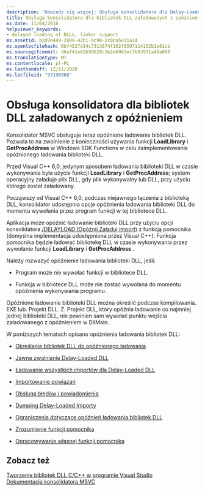 ```yaml
---
description: 'Dowiedz się więcej: Obsługa konsolidatora dla Delay-Loaded bibliotek DLL'
title: Obsługa konsolidatora dla bibliotek DLL załadowanych z opóźnieniem
ms.date: 11/04/2016
helpviewer_keywords:
- delayed loading of DLLs, linker support
ms.assetid: b2d7e449-2809-42b1-9c90-2c0ca5e31a14
ms.openlocfilehash: 6bf4527d14c7313874f162f0597114132b1a81cb
ms.sourcegitcommit: d6af41e42699628c3e2e6063ec7b03931a49a098
ms.translationtype: MT
ms.contentlocale: pl-PL
ms.lasthandoff: 12/11/2020
ms.locfileid: "97190968"
---
```

# <a name="linker-support-for-delay-loaded-dlls"></a>Obsługa konsolidatora dla bibliotek DLL załadowanych z opóźnieniem

Konsolidator MSVC obsługuje teraz opóźnione ładowanie bibliotek DLL. Pozwala to na zwolnienie z konieczności używania funkcji **LoadLibrary** i **GetProcAddress** w Windows SDK Functions w celu zaimplementowania opóźnionego ładowania biblioteki DLL.

Przed Visual C++ 6,0, jedynym sposobem ładowania biblioteki DLL w czasie wykonywania była użycie funkcji **LoadLibrary** i **GetProcAddress**; system operacyjny załaduje plik DLL, gdy plik wykonywalny lub DLL, przy użyciu którego został załadowany.

Począwszy od Visual C++ 6,0, podczas niejawnego łączenia z biblioteką DLL, konsolidator udostępnia opcje opóźnienia ładowania biblioteki DLL do momentu wywołania przez program funkcji w tej bibliotece DLL.

Aplikacja może opóźnić ładowanie biblioteki DLL przy użyciu opcji konsolidatora [/DELAYLOAD (Opóźnij Załaduj import)](delayload-delay-load-import.md) z funkcją pomocnika (domyślna implementacja udostępniona przez Visual C++). Funkcja pomocnika będzie ładować bibliotekę DLL w czasie wykonywania przez wywołanie funkcji **LoadLibrary** i **GetProcAddress** .

Należy rozważyć opóźnienie ładowania biblioteki DLL, jeśli:

- Program może nie wywołać funkcji w bibliotece DLL.

- Funkcja w bibliotece DLL może nie zostać wywołana do momentu opóźnienia wykonywania programu.

Opóźnione ładowanie biblioteki DLL można określić podczas kompilowania. EXE lub. Projekt DLL. Z. Projekt DLL, który opóźnia ładowanie co najmniej jednej biblioteki DLL, nie powinien sam wywołać punktu wejścia załadowanego z opóźnieniem w DllMain.

W poniższych tematach opisano opóźnienia ładowania bibliotek DLL:

- [Określanie bibliotek DLL do opóźnionego ładowania](specifying-dlls-to-delay-load.md)

- [Jawne zwalnianie Delay-Loaded DLL](explicitly-unloading-a-delay-loaded-dll.md)

- [Ładowanie wszystkich importów dla Delay-Loaded DLL](loading-all-imports-for-a-delay-loaded-dll.md)

- [Importowanie powiązań](binding-imports.md)

- [Obsługa błędów i powiadomienia](error-handling-and-notification.md)

- [Dumping Delay-Loaded Importy](dumping-delay-loaded-imports.md)

- [Ograniczenia dotyczące opóźnień ładowania bibliotek DLL](constraints-of-delay-loading-dlls.md)

- [Zrozumienie funkcji pomocnika](understanding-the-helper-function.md)

- [Opracowywanie własnej funkcji pomocnika](developing-your-own-helper-function.md)

## <a name="see-also"></a>Zobacz też

[Tworzenie bibliotek DLL C/C++ w programie Visual Studio](../dlls-in-visual-cpp.md)<br/>
[Dokumentacja konsolidatora MSVC](linking.md)
